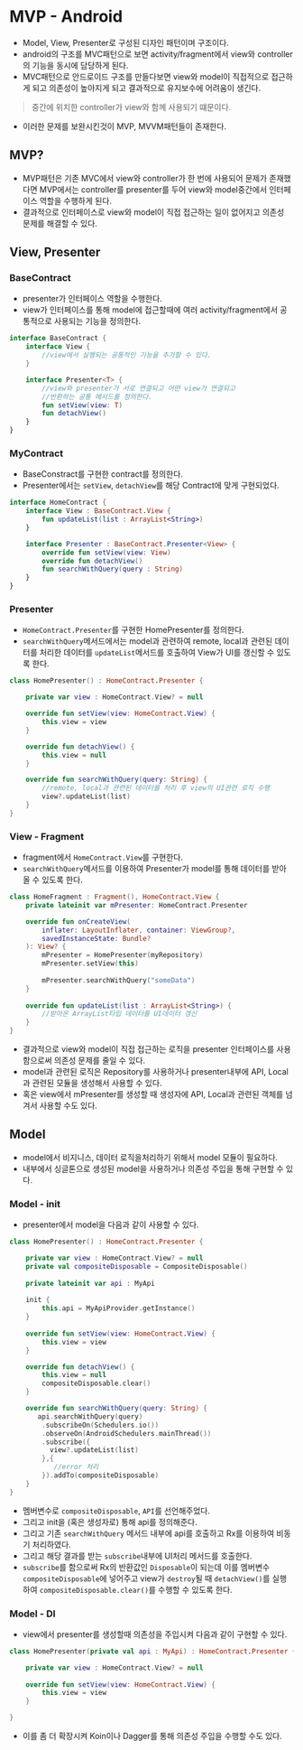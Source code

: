 # MVP - Android

- Model, View, Presenter로 구성된 디자인 패턴이며 구조이다.
- android의 구조를 MVC패턴으로 보면 activity/fragment에서 view와 controller의 기능을 동시에 담당하게 된다.
- MVC패턴으로 안드로이드 구조를 만들다보면 view와 model이 직접적으로 접근하게 되고 의존성이 높아지게 되고 결과적으로 유지보수에 어려움이 생긴다.

> 중간에 위치한 controller가 view와 함께 사용되기 떄문이다.

- 이러한 문제를 보완시킨것이 MVP, MVVM패턴들이 존재한다.

## MVP?

- MVP패턴은 기존 MVC에서 view와 controller가 한 번에 사용되어 문제가 존재했다면 MVP에서는 controller를 presenter를 두어 view와 model중간에서 인터페이스 역할을 수행하게 된다.
- 결과적으로 인터페이스로 view와 model이 직접 접근하는 일이 없어지고 의존성 문제를 해결할 수 있다.

## View, Presenter

### BaseContract

- presenter가 인터페이스 역할을 수행한다.
- view가 인터페이스를 통해 model에 접근할때에 여러 activity/fragment에서 공통적으로 사용되는 기능을 정의한다.

```kotlin
interface BaseContract {
    interface View {
        //view에서 실행되는 공통적인 기능을 추가할 수 있다.
    }

    interface Presenter<T> {
        //view와 presenter가 서로 연결되고 어떤 view가 연결되고
        //반환하는 공통 메서드를 정의한다.
        fun setView(view: T)
        fun detachView()
    }
}
```

### MyContract

- BaseConstract를 구현한 contract를 정의한다.
- Presenter에서는 `setView`, `detachView`를 해당 Contract에 맞게 구현되었다.

```kotlin
interface HomeContract {
    interface View : BaseContract.View {
        fun updateList(list : ArrayList<String>)
    }

    interface Presenter : BaseContract.Presenter<View> {
        override fun setView(view: View)
        override fun detachView()
        fun searchWithQuery(query : String)
    }
}
```

### Presenter

- `HomeContract.Presenter`를 구현한 HomePresenter를 정의한다.
- `searchWithQuery`메서드에서는 model과 관련하여 remote, local과 관련된 데이터를 처리한 데이터를 `updateList`메서드를 호출하여 View가 UI를 갱신할 수 있도록 한다.

```kotlin
class HomePresenter() : HomeContract.Presenter {

    private var view : HomeContract.View? = null

    override fun setView(view: HomeContract.View) {
        this.view = view
    }

    override fun detachView() {
        this.view = null
    }

    override fun searchWithQuery(query: String) {
        //remote, local과 관련된 데이터를 처리 후 view의 UI관련 로직 수행
        view?.updateList(list)
    }
}
```

### View - Fragment

- fragment에서 `HomeContract.View`를 구현한다.
- `searchWithQuery`메서드를 이용하여 Presenter가 model를 통해 데이터를 받아올 수 있도록 한다.

```kotlin
class HomeFragment : Fragment(), HomeContract.View {
    private lateinit var mPresenter: HomeContract.Presenter

    override fun onCreateView(
        inflater: LayoutInflater, container: ViewGroup?,
        savedInstanceState: Bundle?
    ): View? {
        mPresenter = HomePresenter(myRepository)
        mPresenter.setView(this)
        
        mPresenter.searchWithQuery("someData")
    }
    
    override fun updateList(list : ArrayList<String>) {
        //받아온 ArrayList타입 데이터를 UI데이터 갱신
    }
}
```

- 결과적으로 view와 model이 직접 접근하는 로직을 presenter 인터페이스를 사용함으로써 의존성 문제를 줄일 수 있다.
- model과 관련된 로직은 Repository를 사용하거나 presenter내부에 API, Local과 관련된 모듈을 생성해서 사용할 수 있다.
- 혹은 view에서 mPresenter를 생성할 때 생성자에 API, Local과 관련된 객체를 넘겨서 사용할 수도 있다.

## Model

- model에서 비지니스, 데이터 로직을처리하기 위해서 model 모듈이 필요하다.
- 내부에서 싱글톤으로 생성된 model을 사용하거나 의존성 주입을 통해 구현할 수 있다.

### Model - init

- presenter에서 model을 다음과 같이 사용할 수 있다.

```kotlin
class HomePresenter() : HomeContract.Presenter {

    private var view : HomeContract.View? = null
    private val compositeDisposable = CompositeDisposable()
    
    private lateinit var api : MyApi
    
    init {
        this.api = MyApiProvider.getInstance()
    }
    
    override fun setView(view: HomeContract.View) {
        this.view = view
    }

    override fun detachView() {
        this.view = null
        compositeDisposable.clear()
    }

    override fun searchWithQuery(query: String) {
       api.searchWithQuery(query)
        .subscribeOn(Schedulers.io())
        .observeOn(AndroidSchedulers.mainThread())
        .subscribe({
          view?.updateList(list)  
        },{
           //error 처리
        }).addTo(compositeDisposable)
    }
}
```

- 멤버변수로 `compositeDisposable`, `API`를 선언해주었다.
- 그리고 init을 (혹은 생성자로) 통해 api를 정의해준다.
- 그리고 기존 `searchWithQuery` 메서드 내부에 api를 호출하고 Rx를 이용하여 비동기 처리하였다.
- 그리고 해당 결과를 받는 `subscribe`내부에 UI처리 메서드를 호출한다.
- `subscribe`를 함으로써 Rx의 반환값인 `Disposable`이 되는데 이를 멤버변수 `compositeDisposable`에 넣어주고 view가 `destroy`될 때 `detachView()`를 실행하여 `compositeDisposable.clear()`를 수행할 수 있도록 한다.

### Model - DI

- view에서 presenter를 생성할때 의존성을 주입시켜 다음과 같이 구현할 수 있다.

```kotlin
class HomePresenter(private val api : MyApi) : HomeContract.Presenter {

    private var view : HomeContract.View? = null
    
    override fun setView(view: HomeContract.View) {
        this.view = view
    }

}
```

- 이를 좀 더 확장시켜 Koin이나 Dagger를 통해 의존성 주입을 수행할 수도 있다.

